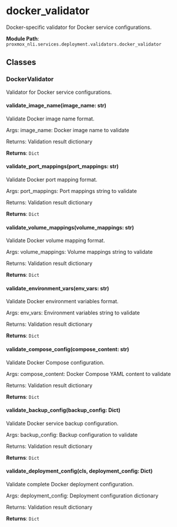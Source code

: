 # docker_validator

Docker-specific validator for Docker service configurations.

**Module Path**: `proxmox_nli.services.deployment.validators.docker_validator`

## Classes

### DockerValidator

Validator for Docker service configurations.

#### validate_image_name(image_name: str)

Validate Docker image name format.

Args:
    image_name: Docker image name to validate
    
Returns:
    Validation result dictionary

**Returns**: `Dict`

#### validate_port_mappings(port_mappings: str)

Validate Docker port mapping format.

Args:
    port_mappings: Port mappings string to validate
    
Returns:
    Validation result dictionary

**Returns**: `Dict`

#### validate_volume_mappings(volume_mappings: str)

Validate Docker volume mapping format.

Args:
    volume_mappings: Volume mappings string to validate
    
Returns:
    Validation result dictionary

**Returns**: `Dict`

#### validate_environment_vars(env_vars: str)

Validate Docker environment variables format.

Args:
    env_vars: Environment variables string to validate
    
Returns:
    Validation result dictionary

**Returns**: `Dict`

#### validate_compose_config(compose_content: str)

Validate Docker Compose configuration.

Args:
    compose_content: Docker Compose YAML content to validate
    
Returns:
    Validation result dictionary

**Returns**: `Dict`

#### validate_backup_config(backup_config: Dict)

Validate Docker service backup configuration.

Args:
    backup_config: Backup configuration to validate
    
Returns:
    Validation result dictionary

**Returns**: `Dict`

#### validate_deployment_config(cls, deployment_config: Dict)

Validate complete Docker deployment configuration.

Args:
    deployment_config: Deployment configuration dictionary
    
Returns:
    Validation result dictionary

**Returns**: `Dict`

